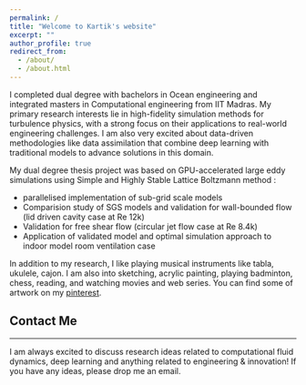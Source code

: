 ```yaml
---
permalink: /
title: "Welcome to Kartik's website"
excerpt: ""
author_profile: true
redirect_from:
  - /about/
  - /about.html
---
```


<!-- I am an incoming Phd candidate in Mechanical & Aerospace engineering department at Monash university, Australia. I completed bachelors in Ocean engineering and integrated masters in Computational engineering at IIT Madras. My primary research interests lie in high-fidelity simulation methods for turbulence physics, with a strong focus on their applications to real-world engineering challenges. I am also very excited about data-driven methodologies like data assimilation that combine deep learning with traditional models to advance solutions in this domain. -->

I completed dual degree with bachelors in Ocean engineering and integrated masters in Computational engineering from IIT Madras. My primary research interests lie in high-fidelity simulation methods for turbulence physics, with a strong focus on their applications to real-world engineering challenges. I am also very excited about data-driven methodologies like data assimilation that combine deep learning with traditional models to advance solutions in this domain.

My dual degree thesis project was based on GPU-accelerated large eddy simulations using Simple and Highly Stable Lattice Boltzmann method :

- parallelised implementation of sub-grid scale models
- Comparision study of SGS models and validation for wall-bounded flow (lid driven cavity case at Re 12k)
- Validation for free shear flow (circular jet flow case at Re 8.4k)
- Application of validated model and optimal simulation approach to indoor model room ventilation case

<!--- **I am currently looking for PhD positions (Fall - 2025)**. -->

In addition to my research, I like playing musical instruments like tabla, ukulele, cajon. I am also into sketching, acrylic painting, playing badminton, chess, reading, and watching movies and web series. You can find some of artwork on my [pinterest](https://pin.it/2c8Ym5D8z).



## Contact Me

---

I am always excited to discuss research ideas related to computational fluid dynamics, deep learning and anything related to engineering & innovation! If you have any ideas, please drop me an email.

<!---
<script type="text/javascript" id="clustrmaps" src="//cdn.clustrmaps.com/map_v2.js?cl=0e1633&w=150&t=tt&d=vuy8oJHmtOg7LUHtjdY1k-B5CjSIsQ-mzVNm9KPAL0M&co=0b4975&cmo=3acc3a&cmn=ff5353&ct=cdd4d9"></script>
-->
